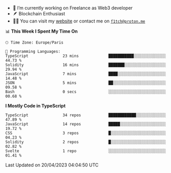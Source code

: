 - 🔭 I’m currently working on Freelance as Web3 developer
- 🪶 Blockchain Enthusiast
- 👨‍💻 You can visit my [website](https://f1tch.xyz) or contact me on [`f1tch@proton.me`](mailto:f1tch@proton.me)

<!--START_SECTION:waka-->
📊 **This Week I Spent My Time On** 

```text
🕑︎ Time Zone: Europe/Paris

💬 Programming Languages: 
TypeScript               23 mins             ███████████░░░░░░░░░░░░░░   44.73 % 
Solidity                 16 mins             ███████░░░░░░░░░░░░░░░░░░   29.94 % 
JavaScript               7 mins              ████░░░░░░░░░░░░░░░░░░░░░   14.48 % 
JSON                     5 mins              ██░░░░░░░░░░░░░░░░░░░░░░░   09.58 % 
Bash                     0 secs              ░░░░░░░░░░░░░░░░░░░░░░░░░   00.68 % 
```

**I Mostly Code in TypeScript** 

```text
TypeScript               34 repos            ████████████░░░░░░░░░░░░░   47.89 % 
JavaScript               14 repos            █████░░░░░░░░░░░░░░░░░░░░   19.72 % 
CSS                      3 repos             █░░░░░░░░░░░░░░░░░░░░░░░░   04.23 % 
Solidity                 2 repos             █░░░░░░░░░░░░░░░░░░░░░░░░   02.82 % 
Svelte                   1 repo              ░░░░░░░░░░░░░░░░░░░░░░░░░   01.41 % 
```




 Last Updated on 20/04/2023 04:04:50 UTC
<!--END_SECTION:waka-->

